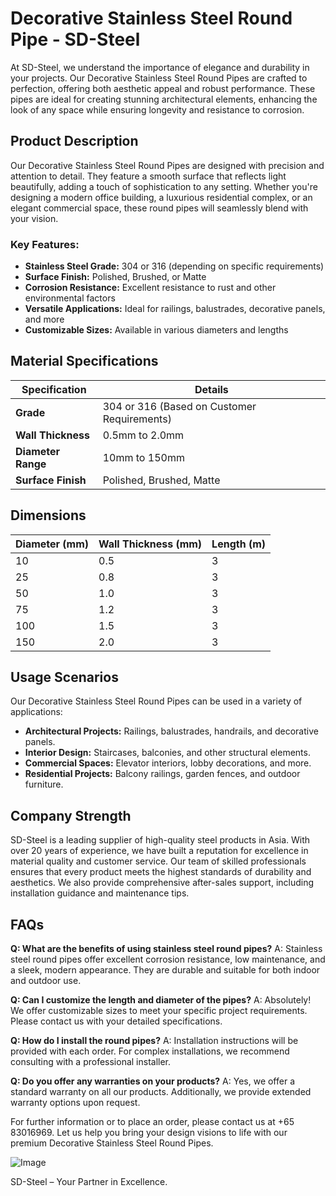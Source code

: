 # Decorative Stainless Steel Round Pipe - SD-Steel

At SD-Steel, we understand the importance of elegance and durability in your projects. Our Decorative Stainless Steel Round Pipes are crafted to perfection, offering both aesthetic appeal and robust performance. These pipes are ideal for creating stunning architectural elements, enhancing the look of any space while ensuring longevity and resistance to corrosion.

## Product Description

Our Decorative Stainless Steel Round Pipes are designed with precision and attention to detail. They feature a smooth surface that reflects light beautifully, adding a touch of sophistication to any setting. Whether you're designing a modern office building, a luxurious residential complex, or an elegant commercial space, these round pipes will seamlessly blend with your vision.

### Key Features:
- **Stainless Steel Grade:** 304 or 316 (depending on specific requirements)
- **Surface Finish:** Polished, Brushed, or Matte
- **Corrosion Resistance:** Excellent resistance to rust and other environmental factors
- **Versatile Applications:** Ideal for railings, balustrades, decorative panels, and more
- **Customizable Sizes:** Available in various diameters and lengths

## Material Specifications

| Specification | Details |
|---------------|---------|
| **Grade**     | 304 or 316 (Based on Customer Requirements) |
| **Wall Thickness** | 0.5mm to 2.0mm |
| **Diameter Range** | 10mm to 150mm |
| **Surface Finish** | Polished, Brushed, Matte |

## Dimensions

| Diameter (mm) | Wall Thickness (mm) | Length (m) |
|---------------|---------------------|------------|
| 10            | 0.5                 | 3          |
| 25            | 0.8                 | 3          |
| 50            | 1.0                 | 3          |
| 75            | 1.2                 | 3          |
| 100           | 1.5                 | 3          |
| 150           | 2.0                 | 3          |

## Usage Scenarios

Our Decorative Stainless Steel Round Pipes can be used in a variety of applications:

- **Architectural Projects:** Railings, balustrades, handrails, and decorative panels.
- **Interior Design:** Staircases, balconies, and other structural elements.
- **Commercial Spaces:** Elevator interiors, lobby decorations, and more.
- **Residential Projects:** Balcony railings, garden fences, and outdoor furniture.

## Company Strength

SD-Steel is a leading supplier of high-quality steel products in Asia. With over 20 years of experience, we have built a reputation for excellence in material quality and customer service. Our team of skilled professionals ensures that every product meets the highest standards of durability and aesthetics. We also provide comprehensive after-sales support, including installation guidance and maintenance tips.

## FAQs

**Q: What are the benefits of using stainless steel round pipes?**
A: Stainless steel round pipes offer excellent corrosion resistance, low maintenance, and a sleek, modern appearance. They are durable and suitable for both indoor and outdoor use.

**Q: Can I customize the length and diameter of the pipes?**
A: Absolutely! We offer customizable sizes to meet your specific project requirements. Please contact us with your detailed specifications.

**Q: How do I install the round pipes?**
A: Installation instructions will be provided with each order. For complex installations, we recommend consulting with a professional installer.

**Q: Do you offer any warranties on your products?**
A: Yes, we offer a standard warranty on all our products. Additionally, we provide extended warranty options upon request.

For further information or to place an order, please contact us at +65 83016969. Let us help you bring your design visions to life with our premium Decorative Stainless Steel Round Pipes.

![Image](https://github.com/user-attachments/assets/2567258e-e124-4816-932d-1809bd27ef0b)

SD-Steel – Your Partner in Excellence.